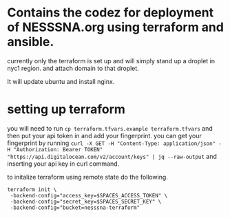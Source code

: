 # Contains the codez for deployment of NESSSNA.org using terraform and ansible.

currently only the terraform is set up and will simply stand up a droplet in nyc1 region. and attach domain to that droplet.

It will update ubuntu and install nginx.


# setting up terraform

you will need to run `cp terraform.tfvars.example terraform.tfvars` and then put your api token in and add your fingerprint.
you can get your fingerprint by running `curl -X GET -H "Content-Type: application/json" -H "Authorization: Bearer TOKEN" "https://api.digitalocean.com/v2/account/keys" | jq --raw-output` 
and inserting your api key in curl command.

to initalize terraform using remote state do the following. 
```
terraform init \
 -backend-config="access_key=$SPACES_ACCESS_TOKEN" \
 -backend-config="secret_key=$SPACES_SECRET_KEY" \
 -backend-config="bucket=nesssna-terraform"
```